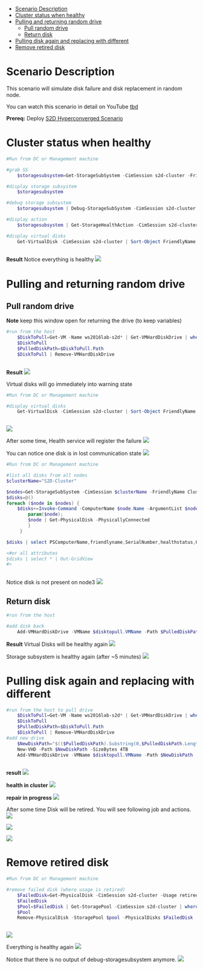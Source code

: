 <!-- TOC -->

- [Scenario Description](#scenario-description)
- [Cluster status when healthy](#cluster-status-when-healthy)
- [Pulling and returning random drive](#pulling-and-returning-random-drive)
    - [Pull random drive](#pull-random-drive)
    - [Return disk](#return-disk)
- [Pulling disk again and replacing with different](#pulling-disk-again-and-replacing-with-different)
- [Remove retired disk](#remove-retired-disk)

<!-- /TOC -->

# Scenario Description

This scenario will simulate disk failure and disk replacement in random node.

You can watch this scenario in detail on YouTube [tbd](http://aka.ms/ws2016labvideos)

**Prereq:** Deploy [S2D Hyperconverged Scenario](/Scenarios/S2D%20Hyperconverged/)

# Cluster status when healthy

````PowerShell
#Run from DC or Management machine

#grab SS
    $storagesubsystem=Get-StorageSubSystem -CimSession s2d-cluster -FriendlyName Cl*

#display storage subsystem
    $storagesubsystem

#debug storage subsystem
    $storagesubsystem | Debug-StorageSubSystem -CimSession s2d-cluster

#display action
    $storagesubsystem | Get-StorageHealthAction -CimSession s2d-cluster

#display virtual disks
    Get-VirtualDisk -CimSession s2d-cluster | Sort-Object FriendlyName
 
````

**Result**
Notice everything is healthy
![](/Scenarios/S2D%20Failures%20simulation/Screenshots/S2D_Healthy.png)


# Pulling and returning random drive

## Pull random drive

**Note** keep this window open for returning the drive (to keep variables)

````PowerShell
#run from the host
    $DiskToPull=Get-VM -Name ws2016lab-s2d* | Get-VMHardDiskDrive | where ControllerLocation -ge 1 | Get-Random
    $DiskToPull
    $PulledDiskPath=$DiskToPull.Path
    $DiskToPull | Remove-VMHardDiskDrive
 
````

**Result**
![](/Scenarios/S2D%20Failures%20simulation/Screenshots/RandomDiskPulledResult.png)

Virtual disks will go immediately into warning state

````PowerShell
#Run from DC or Management machine

#display virtual disks
    Get-VirtualDisk -CimSession s2d-cluster | Sort-Object FriendlyName
 
````

![](/Scenarios/S2D%20Failures%20simulation/Screenshots/RandomDiskPulledResult-VirtualDisks.png)

After some time, Health service will register the failure
![](/Scenarios/S2D%20Failures%20simulation/Screenshots/RandomDiskPulledResult-HealthService.png)


You can notice one disk is in lost communication state
![](/Scenarios/S2D%20Failures%20simulation/Screenshots/RandomDiskPulledResult-DiskLostCommunication.png)

````PowerShell
#Run from DC or Management machine

#list all disks from all nodes
$clusterName="S2D-Cluster"

$nodes=Get-StorageSubSystem -CimSession $clusterName -FriendlyName Clus* | Get-StorageNode
$disks=@()
foreach ($node in $nodes) {
    $disks+=Invoke-Command -ComputerName $node.Name -ArgumentList $node -ScriptBlock {
        param($node);
        $node | Get-PhysicalDisk -PhysicallyConnected
        }
     }

$disks | select PSComputerName,friendlyname,SerialNumber,healthstatus,OperationalStatus,CanPool,physicallocation,slotnumber | Out-GridView

<#or all attributes
$disks | select * | Out-GridView
#>
 
````

Notice disk is not present on node3
![](/Scenarios/S2D%20Failures%20simulation/Screenshots/RandomDiskPulledResult-DiskNotConnected1.png)

## Return disk

````PowerShell
#run from the host

#add disk back
    Add-VMHardDiskDrive -VMName $disktopull.VMName -Path $PulledDiskPath

````

**Result**
Virtual Disks will be healthy again
![](/Scenarios/S2D%20Failures%20simulation/Screenshots/VirtualDisksHealthy.png)


Storage subsystem is healthy again (after ~5 minutes)
![](/Scenarios/S2D%20Failures%20simulation/Screenshots/SSHealthy.png)

# Pulling disk again and replacing with different

````PowerShell
#run from the host to pull drive
    $DiskToPull=Get-VM -Name ws2016lab-s2d* | Get-VMHardDiskDrive | where ControllerLocation -ge 1 | Get-Random
    $DiskToPull
    $PulledDiskPath=$DiskToPull.Path
    $DiskToPull | Remove-VMHardDiskDrive
#add new drive
    $NewDiskPath="$(($PulledDiskPath).Substring(0,$PulledDiskPath.Length-5))_NEW.vhdx"
    New-VHD -Path $NewDiskPath -SizeBytes 4TB
    Add-VMHardDiskDrive -VMName $disktopull.VMName -Path $NewDiskPath
 
````

**result**
![](/Scenarios/S2D%20Failures%20simulation/Screenshots/DiskReplaced.png)

**health in cluster**
![](/Scenarios/S2D%20Failures%20simulation/Screenshots/HealthDiskReplaced.png)

**repair in progress**
![](/Scenarios/S2D%20Failures%20simulation/Screenshots/HealthDiskReplacedRepairJob.png)

After some time Disk will be retired. You will see following job and actions.
![](/Scenarios/S2D%20Failures%20simulation/Screenshots/PhysicalDiskRetired.png)

![](/Scenarios/S2D%20Failures%20simulation/Screenshots/PhysicalDiskRetiredJob.png)

![](/Scenarios/S2D%20Failures%20simulation/Screenshots/PhysicalDiskRetiredAction.png)

# Remove retired disk

```PowerShell
#Run from DC or Management machine

#remove failed disk (where usage is retired)
    $FailedDisk=Get-PhysicalDisk -CimSession s2d-cluster -Usage retired
    $FailedDisk
    $Pool=$FailedDisk | Get-StoragePool -CimSession s2d-cluster | where FriendlyName -like S2D*
    $Pool
    Remove-PhysicalDisk -StoragePool $pool -PhysicalDisks $FailedDisk
 
````

![](/Scenarios/S2D%20Failures%20simulation/Screenshots/RemoveRetiredDisk.png)

Everything is healthy again
![](/Scenarios/S2D%20Failures%20simulation/Screenshots/RemoveRetiredDiskResult.png)

Notice that there is no output of debug-storagesubsystem anymore.
![](/Scenarios/S2D%20Failures%20simulation/Screenshots/RemoveRetiredDiskResult1.png)
